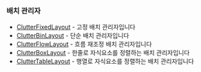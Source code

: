 ### 배치 관리자 ###

* [ClutterFixedLayout](./chap4-4-1.markdown) - 고정 배치 관리자입니다 
* [ClutterBinLayout](./chap4-4-2.markdown) - 단순 배치 관리자입니다 
* [ClutterFlowLayout](./chap4-4-3.markdown) - 흐름 재조정 배치 관리자입니다 
* [ClutterBoxLayout](./chap4-4-4.markdown) - 한줄로 자식요소를 정렬하는 배치 관리자입니다 
* [ClutterTableLayout](./chap4-4-5.markdown) - 행열로 자식요소를 정렬하는 배치 관리자입니다 

